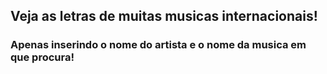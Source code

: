 <h2>Veja as letras de muitas musicas internacionais! </h2><h3>Apenas inserindo o nome do artista e o nome da musica em que procura!</h3>
